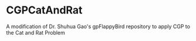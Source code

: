 # CGPCatAndRat
A modification of Dr. Shuhua Gao's gpFlappyBird repository to apply CGP to the Cat and Rat Problem
